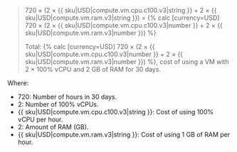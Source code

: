 > 720 × (2 × {{ sku|USD|compute.vm.cpu.c100.v3|string }} + 2 × {{ sku|USD|compute.vm.ram.v3|string }}) = {% calc [currency=USD] 720 × (2 × {{ sku|USD|compute.vm.cpu.c100.v3|number }} + 2 × {{ sku|USD|compute.vm.ram.v3|number }}) %}
>
> Total: {% calc [currency=USD] 720 × (2 × {{ sku|USD|compute.vm.cpu.c100.v3|number }} + 2 × {{ sku|USD|compute.vm.ram.v3|number }}) %}, cost of using a VM with 2 × 100% vCPU and 2 GB of RAM for 30 days.

Where:
* 720: Number of hours in 30 days.
* 2: Number of 100% vCPUs.
* {{ sku|USD|compute.vm.cpu.c100.v3|string }}: Cost of using 100% vCPU per hour.
* 2: Amount of RAM (GB).
* {{ sku|USD|compute.vm.ram.v3|string }}: Cost of using 1 GB of RAM per hour.